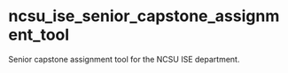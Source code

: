# ncsu_ise_senior_capstone_assignment_tool
Senior capstone assignment tool for the NCSU ISE department.
